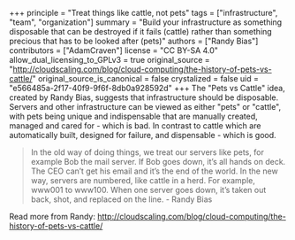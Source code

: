 +++
principle = "Treat things like cattle, not pets"
tags = ["infrastructure", "team", "organization"]
summary = "Build your infrastructure as something disposable that can be destroyed if it fails (cattle) rather than something precious that has to be looked after (pets)"
authors = ["Randy Bias"]
contributors = ["AdamCraven"]
license = "CC BY-SA 4.0"
allow_dual_licensing_to_GPLv3 = true
original_source = "http://cloudscaling.com/blog/cloud-computing/the-history-of-pets-vs-cattle/"
original_source_is_canonical = false
crystalized = false
uid = "e566485a-2f17-40f9-9f6f-8db0a928592d"
+++
The "Pets vs Cattle" idea, created by Randy Bias, suggests that infrastructure should be disposable. Servers and other infrastructure can be viewed as either "pets" or "cattle", with pets being unique and indispensable that are manually created, managed and cared for - which is bad. In contrast to cattle which are automatically built, designed for failure, and dispensable - which is good.

> In the old way of doing things, we treat our servers like pets, for example Bob the mail server. If Bob goes down, it’s all hands on deck. The CEO can’t get his email and it’s the end of the world. In the new way, servers are numbered, like cattle in a herd. For example, www001 to www100. When one server goes down, it’s taken out back, shot, and replaced on the line.  - Randy Bias

Read more from Randy: http://cloudscaling.com/blog/cloud-computing/the-history-of-pets-vs-cattle/